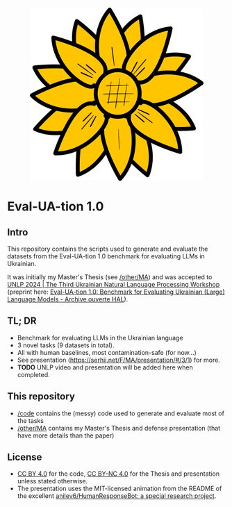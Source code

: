 <!-- ![](./images/logos/l1.png)  -->
<p align="center">
  <img src="https://raw.githubusercontent.com/pchr8/eval-UA-tion/main/images/logos/l1.png" alt="Eval-UA-tion logo"/>
</p>

<!-- ![](./images/logos/l2.png)  -->
<!-- ![](./images/logos/l3.png)  -->

# Eval-UA-tion 1.0 

## Intro
This repository contains the scripts used to generate and evaluate the datasets from the Eval-UA-tion 1.0 benchmark for evaluating LLMs in Ukrainian.

It was initially my Master's Thesis (see [/other/MA](/other/MA)) and was accepted to [UNLP 2024 \| The Third Ukrainian Natural Language Processing Workshop](https://unlp.org.ua/) (preprint here: [Eval-UA-tion 1.0: Benchmark for Evaluating Ukrainian (Large) Language Models - Archive ouverte HAL](https://hal.science/hal-04534651)).

## TL; DR
- Benchmark for evaluating LLMs in the Ukrainian language
- 3 novel tasks (9 datasets in total).
- All with human baselines, most contamination-safe (for now...) 
- See presentation (<https://serhii.net/F/MA/presentation/#/3/1>) for more.
- **TODO** UNLP video and presentation will be added here when completed.

## This repository 
- [/code](/code) contains the (messy) code used to generate and evaluate most of the tasks
- [/other/MA](/other/MA) contains my Master's Thesis and defense presentation (that have more details than the paper)

## License 
- [CC BY 4.0](https://creativecommons.org/licenses/by/4.0/) for the code, [CC BY-NC 4.0](https://creativecommons.org/licenses/by-nc/4.0/) for the Thesis and presentation unless stated otherwise. 
- The presentation uses the MIT-licensed animation from the README of the excellent [anilev6/HumanResponseBot: a special research project](https://github.com/anilev6/HumanResponseBot).

